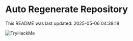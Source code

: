 # Auto Regenerate Repository

This README was last updated: 2025-05-06 04:39:18

 ![TryHackMe](https://tryhackme.com/badge/533634)